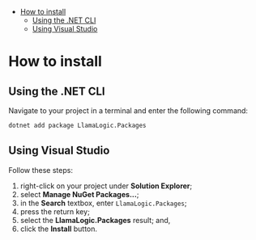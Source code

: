 <!-- TOC -->

- [How to install](#how-to-install)
    - [Using the .NET CLI](#using-the-net-cli)
    - [Using Visual Studio](#using-visual-studio)

<!-- /TOC -->

# How to install

## Using the .NET CLI
Navigate to your project in a terminal and enter the following command:
```bash
dotnet add package LlamaLogic.Packages
```

## Using Visual Studio
Follow these steps:
1. right-click on your project under **Solution Explorer**;
2. select **Manage NuGet Packages...**;
3. in the **Search** textbox, enter `LlamaLogic.Packages`;
4. press the return key;
5. select the **LlamaLogic.Packages** result; and,
6. click the **Install** button.
